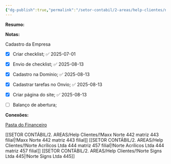 ```yaml
---
{"dg-publish":true,"permalink":"/setor-contabil/2-areas/help-clientes/norte-signs-ltda-445/","dgPassFrontmatter":true,"created":"2025-07-01T13:40:16.737-03:00","updated":"2025-08-13T15:55:46.341-03:00"}
---
```


**Resumo:**



**Notas:**


Cadastro da Empresa
- [x] Criar checklist; ✅ 2025-07-01
- [x] Envio de checklist; ✅ 2025-08-13
- [x] Cadastro na Domínio; ✅ 2025-08-13
- [x] Cadastrar tarefas no Onvio; ✅ 2025-08-13
- [x] Criar página do site; ✅ 2025-08-13
- [ ] Balanço de abertura;



**Conexões:**

[Pasta do Financeiro](https://drive.google.com/drive/folders/1lIgYIb0MPlE2e-K5rcRd1ct_BMI4yIQS)

[[SETOR CONTÁBIL/2. AREAS/Help Clientes/!Maxx Norte 442 matriz 443 filial\|!Maxx Norte 442 matriz 443 filial]]
[[SETOR CONTÁBIL/2. AREAS/Help Clientes/!Norte Acrílicos Ltda 444 matriz 457 filial\|!Norte Acrílicos Ltda 444 matriz 457 filial]]
[[SETOR CONTÁBIL/2. AREAS/Help Clientes/!Norte Signs Ltda 445\|!Norte Signs Ltda 445]]